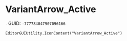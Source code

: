 # VariantArrow_Active
![](/img/VariantArrow_Active.png)
GUID: `-777784047907096166`
```
EditorGUIUtility.IconContent("VariantArrow_Active")
```

